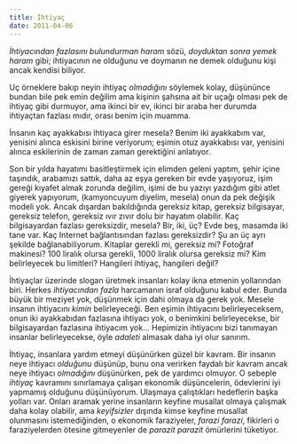 ```yaml
---
title: İhtiyaç
date: 2011-04-06
---
```


*İhtiyacından fazlasını bulundurman haram* sözü, *doyduktan sonra yemek
haram* gibi; ihtiyacının ne olduğunu ve doymanın ne demek olduğunu kişi
ancak kendisi biliyor.

Uç örneklere bakıp neyin ihtiyaç *olmadığını* söylemek kolay, düşününce
bundan bile pek emin değilim ama kişinin şahsına ait bir uçağı olması
pek de ihtiyaç gibi durmuyor, ama ikinci bir ev, ikinci bir araba her
durumda ihtiyaçtan fazlası mıdır, orası benim için muamma.

İnsanın kaç ayakkabısı ihtiyaca girer mesela? Benim iki ayakkabım var,
yenisini alınca eskisini birine veriyorum; eşimin otuz ayakkabısı var,
yenisini alınca eskilerinin de zaman zaman gerektiğini anlatıyor.

Son bir yılda hayatımı basitleştirmek için elimden geleni yaptım, şehir
içine taşındık, arabamızı sattık, daha az eşya gereken bir evde
yaşıyoruz, işim gereği kıyafet almak zorunda değilim, işimi de bu yazıyı
yazdığım gibi atlet giyerek yapıyorum, (kamyoncuyum diyelim, mesela)
onun da pek değişik modeli yok. Ancak dışardan bakıldığında gereksiz
kitap, gereksiz bilgisayar, gereksiz telefon, gereksiz ıvır zıvır dolu
bir hayatım olabilir. Kaç bilgisayardan fazlası gereksizdir, mesela?
Bir, iki, üç? Evde beş, masamda iki tane var. Kaç Internet
bağlantısından fazlası gereksizdir? Şu an üç ayrı şekilde
bağlanabiliyorum. Kitaplar gerekli mi, gereksiz mi? Fotoğraf makinesi?
100 liralık olursa gerekli, 1000 liralık olursa gereksiz mi? Kim
belirleyecek bu limitleri? Hangileri ihtiyaç, hangileri değil?

İhtiyaçlar üzerinde slogan üretmek insanları kolay ikna etmenin
yollarından biri. Herkes *ihtiyacından fazla* harcamanın israf olduğunu
kabul eder. Bunda büyük bir meziyet yok, düşünmek için dahi olmaya da
gerek yok. Mesele insanın ihtiyacını *kimin* belirleyeceği. Ben eşimin
ihtiyacını belirleyeceksem, onun iki ayakkabıdan fazlasına ihtiyacı yok,
o benimkini belirleyecekse, bir bilgisayardan fazlasına ihtiyacım yok…
Hepimizin ihtiyacını bizi tanımayan insanlar belirleyecekse, öyle
*adaleti* almasak daha iyi olur sanırım.

İhtiyaç, insanlara yardım etmeyi düşünürken güzel bir kavram. Bir
insanın neye ihtiyacı *olduğunu* düşünüp, bunu ona verirken faydalı bir
kavram ancak neye ihtiyacı *olmadığını* düşünürken, pek de yardımcı
olmuyor. O sebeple *ihtiyaç* kavramını sınırlamaya çalışan ekonomik
düşüncelerin, ödevlerini iyi yapmamış olduğunu düşünüyorum. Ulaşmaya
çalıştıkları hedeflerin başka yolları var. Onları aramak yerine
insanların keyfine musallat olmaya çalışmak daha kolay olabilir, ama
*keyifsizler* dışında kimse keyfine musallat olunmasını istemediğinden,
o ekonomik faraziyeler, *farazi farazi*, fikirleri o faraziyelerden
ötesine gitmeyenler de *parazit parazit* ömürlerini tüketiyor.


